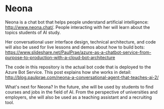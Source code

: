 # Neona
Neona is a chat bot that helps people understand artificial intelligence: http://www.neona.chat/. People interacting with her will learn about the topics students of AI study.

Her conversational user interface design, technical architecture, and code will also be used for live lessons and demos about how to build bots: https://www.slideshare.net/PaulPrae/azure-as-a-chatbot-service-from-purpose-to-production-with-a-cloud-bot-architecture  

The code in this repository is the actual bot code that is deployed to the Azure Bot Service. This post explains how she works in detail: http://blog.paulprae.com/neona-a-conversational-agent-that-teaches-ai-2/ 

What's next for Neona? In the future, she will be used by students to find courses and jobs in the field of AI. From the perspective of universities and employers, she will also be used as a teaching assistant and a recruiting tool.
